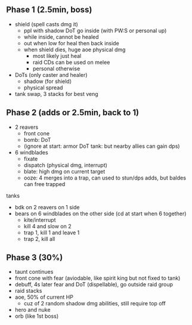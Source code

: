 ## Phase 1 (2.5min, boss)

- shield (spell casts dmg it)
	- ppl with shadow DoT go inside (with PW:S or personal up)
	- while inside, cannot be healed 
	- out when low for heal then back inside 
	- when shield dies, huge aoe physical dmg
		- most likely just heal
		- raid CDs can be used on melee
		- personal otherwise
- DoTs (only caster and healer)
	- shadow (for shield)
	- physical spread
- tank swap, 3 stacks for best veng

## Phase 2 (adds or 2.5min, back to 1)

- 2 reavers
	- front cone
	- bomb: DoT
	- (ignore at start: armor DoT tank: but nearby allies can gain dps)
- 6 windblades
	- fixate
	- dispatch (physical dmg, interrupt)
	- blate: high dmg on current target
	- ooze: 4 merges into a trap, can used to stun/dps adds, but baldes can free trapped

tanks
- bdk on 2 reavers on 1 side
- bears on 6 windblades on the other side (cd at start when 6 together)
	- kite/interrupt
	- kill 4 and slow on 2
	- trap 1, kill 1 and leave 1
	- trap 2, kill all

## Phase 3 (30%)

- taunt continues 
- front cone with fear (aviodable, like spirit king but not fixed to tank)
- debuff, 4s later fear and DoT (dispellable), go outside raid group
- raid stacks
- aoe, 50% of current HP
	- cuz of 2 random shadow dmg abilities, still require top off
- hero and nuke 
- <H> orb (like 1st boss)
